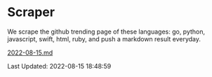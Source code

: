 # Scraper

We scrape the github trending page of these languages: go, python, javascript, swift, html, ruby, and push a markdown result everyday.

[2022-08-15.md](https://github.com/henson/Scraper/blob/master/2022-08-15.md)

Last Updated: 2022-08-15 18:48:59